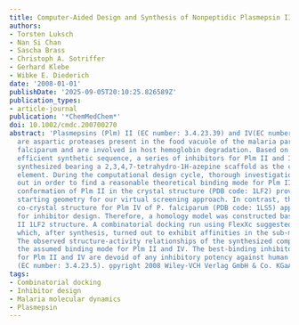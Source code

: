 ```yaml
---
title: Computer-Aided Design and Synthesis of Nonpeptidic Plasmepsin II and IV Inhibitors
authors:
- Torsten Luksch
- Nan Si Chan
- Sascha Brass
- Christoph A. Sotriffer
- Gerhard Klebe
- Wibke E. Diederich
date: '2008-01-01'
publishDate: '2025-09-05T20:10:25.826589Z'
publication_types:
- article-journal
publication: '*ChemMedChem*'
doi: 10.1002/cmdc.200700270
abstract: 'Plasmepsins (Plm) II (EC number: 3.4.23.39) and IV(EC number: 3.4.23.B14)
  are aspartic proteases present in the food vacuole of the malaria parasite Plasmodium
  falciparum and are involved in host hemoglobin degradation. Based on our established
  efficient synthetic sequence, a series of inhibitors for Plm II and IV has been
  synthesized bearing a 2,3,4,7-tetrahydro-1H-azepine scaffold as the core structural
  element. During the computational design cycle, thorough investigations were carried
  out in order to find a reasonable theoretical binding mode for Plm II and IV. The
  conformation of Plm II in the crystal structure (PDB code: 1LF2) provides a good
  starting geometry for our virtual screening approach. In contrast, the only available
  co-crystal structure for Plm IV of P. falciparum (PDB code: 1LS5) appears inappropriate
  for inhibitor design. Therefore, a homology model was constructed based on the Plm
  II 1LF2 structure. A combinatorial docking run using FlexXc suggested compounds
  which, after synthesis, turned out to exhibit affinities in the sub-micromolar range.
  The observed structure-activity relationships of the synthesized compounds confirm
  the assumed binding mode for Plm II and IV. The best-binding inhibitors designed
  for Plm II and IV are devoid of any inhibitory potency against human cathepsin D
  (EC number: 3.4.23.5). o̧pyright 2008 Wiley-VCH Verlag GmbH & Co. KGaA.'
tags:
- Combinatorial docking
- Inhibitor design
- Malaria molecular dynamics
- Plasmepsin
---
```

